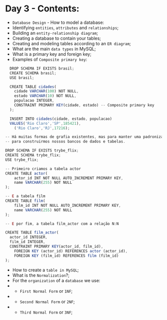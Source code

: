 # Day 3 - Contents: 

* `Database Design` - How to model a database: 
* Identifying `entities`, `attributes` and `relationships`; 
* Building an `entity-relationship diagram`; 
* Creating a database to contain your tables; 
* Creating and modeling tables according to an `ER diagram`; 
* What are the main `data types` in MySQL; 
* What is a primary key and foreign key; 
* Examples of `Composite primary key`: 
```js
  DROP SCHEMA IF EXISTS brasil;
  CREATE SCHEMA brasil;
  USE brasil;

  CREATE TABLE cidades(
    cidade VARCHAR(100) NOT NULL,
    estado VARCHAR(10) NOT NULL,
    populacao INTEGER,
    CONSTRAINT PRIMARY KEY(cidade, estado) -- Composite primary key
  );

  INSERT INTO cidades(cidade, estado, populacao)
  VALUES('Rio Claro','SP',185421),
    ('Rio Claro','RJ',17216);
```
```js
-- Há muitas formas de grafia existentes, mas para manter uma padronização e seguirmos a boa prática adotaremos a notação em "snake_case"
-- para construirmos nossos bancos de dados e tabelas.

DROP SCHEMA IF EXISTS trybe_flix;
CREATE SCHEMA trybe_flix;
USE trybe_flix;

-- Primeiro criamos a tabela actor
CREATE TABLE actor(
    actor_id INT NOT NULL AUTO_INCREMENT PRIMARY KEY,
    name VARCHAR(255) NOT NULL
);

-- E a tabela film
CREATE TABLE film(
    film_id INT NOT NULL AUTO_INCREMENT PRIMARY KEY,
    name VARCHAR(255) NOT NULL
);

-- E por fim, a tabela film_actor com a relação N:N

CREATE TABLE film_actor(
  actor_id INTEGER,
  film_id INTEGER,
  CONSTRAINT PRIMARY KEY(actor_id, film_id),
    FOREIGN KEY (actor_id) REFERENCES actor (actor_id),
    FOREIGN KEY (film_id) REFERENCES film (film_id)
);
```
* How to create a `table in MySQL`; 
* What is the `Normalization`?; 
* For the `organization` of a `database` we use: 
* - `First Normal Form` or `1NF`; 
* - `Second Normal Form` or `2NF`; 
* - `Third Normal Form` or `3NF`; 

